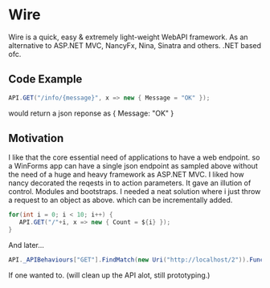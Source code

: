 # Wire

Wire is a quick, easy & extremely light-weight WebAPI framework. As an alternative to ASP.NET MVC, NancyFx, Nina, Sinatra and others. .NET based ofc.

## Code Example

```cs
API.GET("/info/{message}", x => new { Message = "OK" });
```

would return a json reponse as { Message: "OK" }

## Motivation

I like that the core essential need of applications to have a web endpoint. so a WinForms app can have a single json endpoint as sampled above
without the need of a huge and heavy framework as ASP.NET MVC.
I liked how nancy decorated the reqests in to action parameters. It gave an illution of control.
Modules and bootstraps.
I needed a neat solution where i just throw a request to an object as above. which can be incrementally added.

```cs
for(int i = 0; i < 10; i++) {
   API.GET("/"+i, x => new { Count = ${i} });
}
```

And later...

```cs
API._APIBehaviours["GET"].FindMatch(new Uri("http://localhost/2")).Function = x => new { Changed = true };
```

If one wanted to. (will clean up the API alot, still prototyping.)
